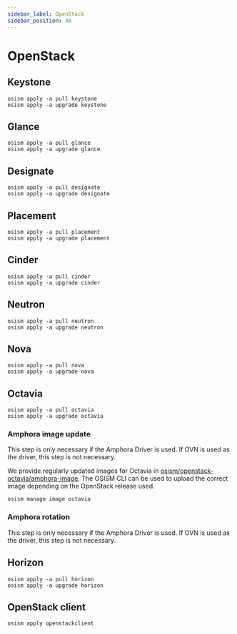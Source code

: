 ```yaml
---
sidebar_label: OpenStack
sidebar_position: 40
---
```


# OpenStack

## Keystone

```
osism apply -a pull keystone
osism apply -a upgrade keystone
```

## Glance

```
osism apply -a pull glance
osism apply -a upgrade glance
```

## Designate

```
osism apply -a pull designate
osism apply -a upgrade designate
```

## Placement

```
osism apply -a pull placement
osism apply -a upgrade placement
```

## Cinder

```
osism apply -a pull cinder
osism apply -a upgrade cinder
```

## Neutron

```
osism apply -a pull neutron
osism apply -a upgrade neutron
```

## Nova

```
osism apply -a pull nova
osism apply -a upgrade nova
```

## Octavia

```
osism apply -a pull octavia
osism apply -a upgrade octavia
```
### Amphora image update

This step is only necessary if the Amphora Driver is used. If OVN is used as the driver,
this step is not necessary.

We provide regularly updated images for Octavia in
[osism/openstack-octavia/amphora-image](https://github.com/osism/openstack-octavia-amphora-image).
The OSISM CLI can be used to upload the correct image depending on the OpenStack release
used.

```
osism manage image octavia
```

### Amphora rotation

This step is only necessary if the Amphora Driver is used. If OVN is used as the driver,
this step is not necessary.

## Horizon

```
osism apply -a pull horizon
osism apply -a upgrade horizon
```

## OpenStack client

```
osism apply openstackclient
```
